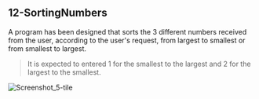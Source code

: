 ## 12-SortingNumbers

A program has been designed that sorts the 3 different numbers received from the user, according to the user's request, from largest to smallest or from smallest to largest.

> It is expected to entered 1 for the smallest to the largest and 2 for the largest to the smallest.

![Screenshot_5-tile](https://user-images.githubusercontent.com/57245919/129923831-586d7893-233c-4f0b-903c-bebee53ac091.jpg)

